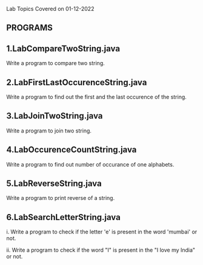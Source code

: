 Lab Topics Covered on 01-12-2022

PROGRAMS
--------
1.LabCompareTwoString.java
--------------------------
Write a program to compare two string.

2.LabFirstLastOccurenceString.java
-----------------------------------
Write a program to find out the first and the last occurence of the string.

3.LabJoinTwoString.java
------------------------
Write a program to join two string.

4.LabOccurenceCountString.java
------------------------------
Write a program to find out number of occurance of one alphabets.

5.LabReverseString.java
-----------------------
Write a program to print reverse of a string.

6.LabSearchLetterString.java
----------------------------
i. Write a program to check if the letter 'e' is present in the word 'mumbai' or not.

ii. Write a program to check if the word "I" is present in the "I love my India" or not.



